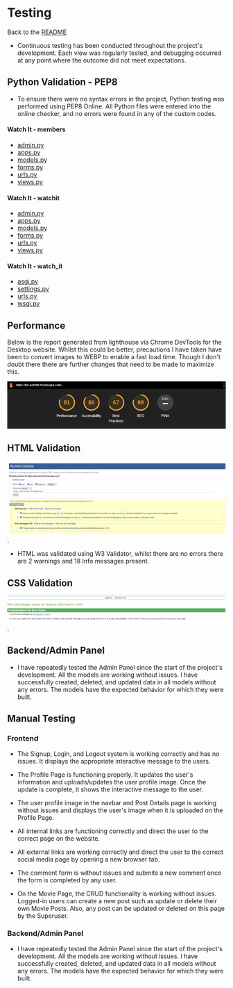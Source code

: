 # Testing
Back to the [README](README.md)

* Continuous testing has been conducted throughout the project's development. Each view was regularly tested, and debugging occurred at any point where the outcome did not meet expectations.

## Python Validation - PEP8
* To ensure there were no syntax errors in the project, Python testing was performed using PEP8 Online. All Python files were entered into the online checker, and no errors were found in any of the custom codes.

#### Watch It - members
* [admin.py](readmeassets/extras/members/admin.png)
* [apps.py](readmeassets/extras/members/apps.png)
* [models.py](readmeassets/extras/members/models.png)
* [forms.py](readmeassets/extras/members/forms.png)
* [urls.py](readmeassets/extras/members/urls.png)
* [views.py](readmeassets/extras/members/views.png)

#### Watch It - watchit
* [admin.py](readmeassets/extras/watchit/admin.png)
* [apps.py](readmeassets/extras/watchit/apps.png)
* [models.py](readmeassets/extras/watchit/models.png)
* [forms.py](readmeassets/extras/watchit/forms.png)
* [urls.py](readmeassets/extras/watchit/urls.png)
* [views.py](readmeassets/extras/watchit/views.png)

#### Watch It - watch_it
* [asgi.py](readmeassets/extras/watch_it/asgi.png)
* [settings.py](readmeassets/extras/watch_it/settings.png)
* [urls.py](readmeassets/extras/watch_it/urls.png)
* [wsgi.py](readmeassets/extras/watch_it/wsgi.png)

## Performance

Below is the report generated from lighthouse via Chrome DevTools for the Desktop website. Whilst this could be better, precautions I have taken have been to convert images to WEBP to enable a fast load time. Though I don't doubt there there are further changes that need to be made to maximize this.<br>

<img src="readmeassets/lightHousePerformance.png">

## HTML Validation
![HTML Validation Result](readmeassets/extras/validation/htmlValidation.png).
* HTML was validated using W3 Validator, whilst there are no errors there are 2 warnings and 18 Info messages present.

## CSS Validation
![CSS Validation Result](readmeassets/extras/validation/cssValidation.png).

## Backend/Admin Panel
* I have repeatedly tested the Admin Panel since the start of the project's development. All the models are working without issues. I have successfully created, deleted, and updated data in all models without any errors. The models have the expected behavior for which they were built.

## Manual Testing
### Frontend
* The Signup, Login, and Logout system is working correctly and has no issues. It displays the appropriate interactive message to the users.

* The Profile Page is functioning properly. It updates the user's information and uploads/updates the user profile image. Once the update is complete, it shows the interactive message to the user.

* The user profile image in the navbar and Post Details page is working without issues and displays the user's image when it is uploaded on the Profile Page.

* All internal links are functioning correctly and direct the user to the correct page on the website.

* All external links are working correctly and direct the user to the correct social media page by opening a new browser tab.

* The comment form is without issues and submits a new comment once the form is completed by any user.

* On the Movie Page, the CRUD functionality is working without issues. Logged-in users can create a new post such as update or delete their own Movie Posts. Also, any post can be updated or deleted on this page by the Superuser.

### Backend/Admin Panel
* I have repeatedly tested the Admin Panel since the start of the project's development. All the models are working without issues. I have successfully created, deleted, and updated data in all models without any errors. The models have the expected behavior for which they were built.